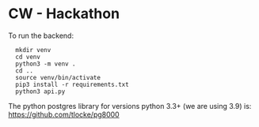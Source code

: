 # CW - Hackathon


To run the backend:

``` 
  mkdir venv
  cd venv
  python3 -m venv .
  cd ..
  source venv/bin/activate 
  pip3 install -r requirements.txt
  python3 api.py
```

The python postgres library for versions python 3.3+ (we are using 3.9) is: https://github.com/tlocke/pg8000



